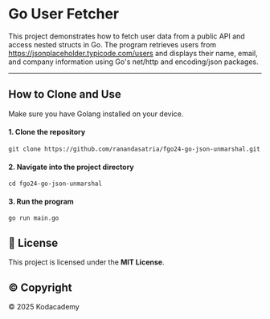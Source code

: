 # Go User Fetcher

This project demonstrates how to fetch user data from a public API and access nested structs in Go. The program retrieves users from https://jsonplaceholder.typicode.com/users and displays their name, email, and company information using Go's net/http and encoding/json packages.

---


## How to Clone and Use

Make sure you have Golang installed on your device.

#### 1. Clone the repository
```
git clone https://github.com/ranandasatria/fgo24-go-json-unmarshal.git
```

#### 2. Navigate into the project directory
```
cd fgo24-go-json-unmarshal
```

#### 3. Run the program
```
go run main.go
```

## 📄 License

This project is licensed under the **MIT License**.  

## ©️ Copyright

&copy; 2025 Kodacademy